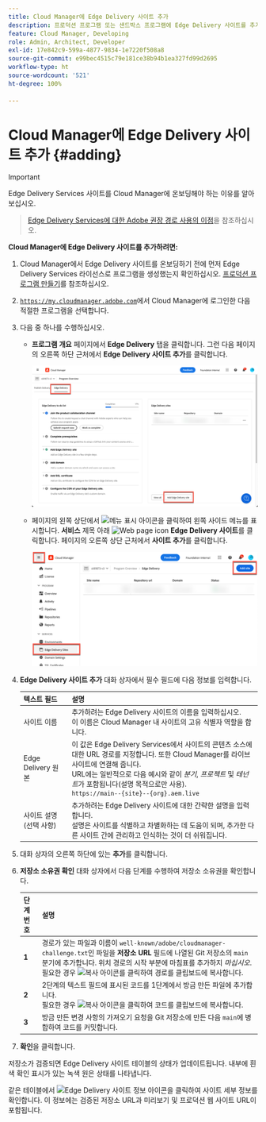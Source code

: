 ```yaml
---
title: Cloud Manager에 Edge Delivery 사이트 추가
description: 프로덕션 프로그램 또는 샌드박스 프로그램에 Edge Delivery 사이트를 추가하는 방법을 알아보십시오.
feature: Cloud Manager, Developing
role: Admin, Architect, Developer
exl-id: 17e842c9-599a-4877-9834-1e7220f508a8
source-git-commit: e99bec4515c79e181ce38b94b1ea327fd99d2695
workflow-type: ht
source-wordcount: '521'
ht-degree: 100%

---
```


# Cloud Manager에 Edge Delivery 사이트 추가 {#adding}

>[!IMPORTANT]
>
>Edge Delivery Services 사이트를 Cloud Manager에 온보딩해야 하는 이유를 알아보십시오.
>>[Edge Delivery Services에 대한 Adobe 권장 경로 사용의 이점](/help/implementing/cloud-manager/edge-delivery/introduction-to-edge-delivery-services.md#recommended-path-eds)을 참조하십시오.

**Cloud Manager에 Edge Delivery 사이트를 추가하려면:**

1. Cloud Manager에서 Edge Delivery 사이트를 온보딩하기 전에 먼저 Edge Delivery Services 라이선스로 프로그램을 생성했는지 확인하십시오.
[프로덕션 프로그램 만들기](/help/implementing/cloud-manager/getting-access-to-aem-in-cloud/creating-production-programs.md)를 참조하십시오.
1. [`https://my.cloudmanager.adobe.com`](https://my.cloudmanager.adobe.com/)에서 Cloud Manager에 로그인한 다음 적절한 프로그램을 선택합니다.
1. 다음 중 하나를 수행하십시오.

   * **프로그램 개요** 페이지에서 **Edge Delivery** 탭을 클릭합니다. 그런 다음 페이지의 오른쪽 하단 근처에서 **Edge Delivery 사이트 추가**&#x200B;를 클릭합니다.

     ![Edge Delivery 탭에서 Edge Delivery 사이트 추가](/help/implementing/cloud-manager/assets/cm-eds-add1.png)

   * 페이지의 왼쪽 상단에서 ![메뉴 표시 아이콘](https://spectrum.adobe.com/static/icons/workflow_18/Smock_ShowMenu_18_N.svg)을 클릭하여 왼쪽 사이드 메뉴를 표시합니다.
**서비스** 제목 아래 ![Web page icon](https://spectrum.adobe.com/static/icons/workflow_18/Smock_WebPages_18_N.svg) **Edge Delivery 사이트**를 클릭합니다.
페이지의 오른쪽 상단 근처에서 **사이트 추가**&#x200B;를 클릭합니다.

     ![Edge Delivery 사이트 버튼에서 Edge Delivery 사이트 추가](/help/implementing/cloud-manager/assets/cm-eds-add2.png)

1. **Edge Delivery 사이트 추가** 대화 상자에서 필수 필드에 다음 정보를 입력합니다.

   | 텍스트 필드 | 설명 |
   | - | --- |
   | 사이트 이름 | 추가하려는 Edge Delivery 사이트의 이름을 입력하십시오.<br>이 이름은 Cloud Manager 내 사이트의 고유 식별자 역할을 합니다. |
   | Edge Delivery 원본 | 이 값은 Edge Delivery Services에서 사이트의 콘텐츠 소스에 대한 URL 경로를 지정합니다. 또한 Cloud Manager를 라이브 사이트에 연결해 줍니다.<br>URL에는 일반적으로 다음 예시와 같이 *분기*, *프로젝트* 및 *테넌트*&#x200B;가 포함됩니다(설명 목적으로만 사용).<br>`https://main--{site}--{org}.aem.live` |
   | 사이트 설명 (선택 사항) | 추가하려는 Edge Delivery 사이트에 대한 간략한 설명을 입력합니다.<br>설명은 사이트를 식별하고 차별화하는 데 도움이 되며, 추가한 다른 사이트 간에 관리하고 인식하는 것이 더 쉬워집니다. |

1. 대화 상자의 오른쪽 하단에 있는 **추가**&#x200B;를 클릭합니다.

1. **저장소 소유권 확인** 대화 상자에서 다음 단계를 수행하여 저장소 소유권을 확인합니다.

   | 단계 번호 | 설명 |
   | - | - |
   | **1** | 경로가 있는 파일과 이름이 `well-known/adobe/cloudmanager-challenge.txt`인 파일을 **저장소 URL** 필드에 나열된 Git 저장소의 `main` 분기에 추가합니다. 위치 경로의 시작 부분에 마침표를 추가하지 *마십시오*.<br>필요한 경우 ![복사 아이콘](https://spectrum.adobe.com/static/icons/workflow_18/Smock_Copy_18_N.svg)를 클릭하여 경로를 클립보드에 복사합니다. |
   | **2** | 2단계의 텍스트 필드에 표시된 코드를 1단계에서 방금 만든 파일에 추가합니다.<br>필요한 경우 ![복사 아이콘](https://spectrum.adobe.com/static/icons/workflow_18/Smock_Copy_18_N.svg)을 클릭하여 코드를 클립보드에 복사합니다. |
   | **3** | 방금 만든 변경 사항의 가져오기 요청을 Git 저장소에 만든 다음 `main`에 병합하여 코드를 커밋합니다. |

1. **확인**&#x200B;을 클릭합니다.

저장소가 검증되면 Edge Delivery 사이트 테이블의 상태가 업데이트됩니다. 내부에 흰색 확인 표시가 있는 녹색 원은 상태를 나타냅니다.

같은 테이블에서 ![Edge Delivery 사이트 정보 아이콘](https://spectrum.adobe.com/static/icons/workflow_18/Smock_InfoOutline_18_N.svg)을 클릭하여 사이트 세부 정보를 확인합니다. 이 정보에는 검증된 저장소 URL과 미리보기 및 프로덕션 웹 사이트 URL이 포함됩니다.

